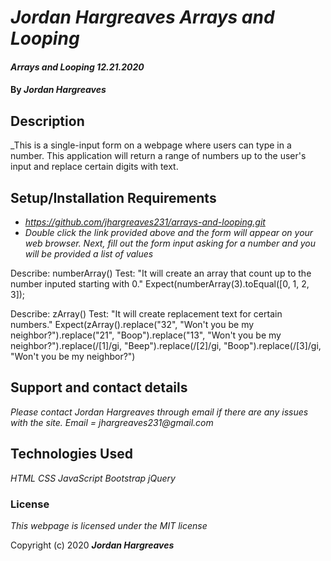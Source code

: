 # _Jordan Hargreaves Arrays and Looping_

#### _Arrays and Looping 12.21.2020_

#### By _**Jordan Hargreaves**_

## Description

_This is a single-input form on a webpage where users can type in a number. This application will return a range of numbers up to the user's input and replace certain digits with text. 

## Setup/Installation Requirements

* _https://github.com/jhargreaves231/arrays-and-looping.git_
* _Double click the link provided above and the form will appear on your web browser. Next, fill out the form input asking for a number and you will be provided a list of values_

Describe: numberArray()
Test: "It will create an array that count up to the number inputed starting with 0."
Expect(numberArray(3).toEqual([0, 1, 2, 3]);

Describe: zArray()
Test: "It will create replacement text for certain numbers."
Expect(zArray().replace("32", "Won't you be my neighbor?").replace("21", "Boop").replace("13", "Won't you be my neighbor?").replace(/[1]/gi, "Beep").replace(/[2]/gi, "Boop").replace(/[3]/gi, "Won't you be my neighbor?")



## Support and contact details

_Please contact Jordan Hargreaves through email if there are any issues with the site. Email = jhargreaves231@gmail.com_

## Technologies Used

_HTML_
_CSS_
_JavaScript_
_Bootstrap_
_jQuery_

### License

*This webpage is licensed under the MIT license*

Copyright (c) 2020 **_Jordan Hargreaves_**